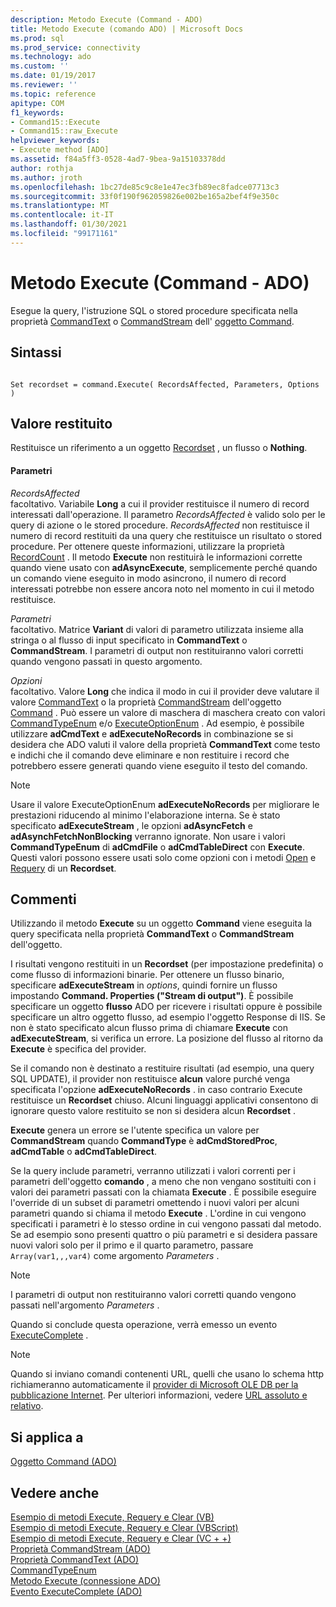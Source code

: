 ```yaml
---
description: Metodo Execute (Command - ADO)
title: Metodo Execute (comando ADO) | Microsoft Docs
ms.prod: sql
ms.prod_service: connectivity
ms.technology: ado
ms.custom: ''
ms.date: 01/19/2017
ms.reviewer: ''
ms.topic: reference
apitype: COM
f1_keywords:
- Command15::Execute
- Command15::raw_Execute
helpviewer_keywords:
- Execute method [ADO]
ms.assetid: f84a5ff3-0528-4ad7-9bea-9a15103378dd
author: rothja
ms.author: jroth
ms.openlocfilehash: 1bc27de85c9c8e1e47ec3fb89ec8fadce07713c3
ms.sourcegitcommit: 33f0f190f962059826e002be165a2bef4f9e350c
ms.translationtype: MT
ms.contentlocale: it-IT
ms.lasthandoff: 01/30/2021
ms.locfileid: "99171161"
---
```

# <a name="execute-method-ado-command"></a>Metodo Execute (Command - ADO)
Esegue la query, l'istruzione SQL o stored procedure specificata nella proprietà [CommandText](../../../ado/reference/ado-api/commandtext-property-ado.md) o [CommandStream](../../../ado/reference/ado-api/commandstream-property-ado.md) dell' [oggetto Command](../../../ado/reference/ado-api/command-object-ado.md).  
  
## <a name="syntax"></a>Sintassi  
  
```  
  
Set recordset = command.Execute( RecordsAffected, Parameters, Options )  
```  
  
## <a name="return-value"></a>Valore restituito  
 Restituisce un riferimento a un oggetto [Recordset](../../../ado/reference/ado-api/recordset-object-ado.md) , un flusso o **Nothing**.  
  
#### <a name="parameters"></a>Parametri  
 *RecordsAffected*  
 facoltativo. Variabile **Long** a cui il provider restituisce il numero di record interessati dall'operazione. Il parametro *RecordsAffected* è valido solo per le query di azione o le stored procedure. *RecordsAffected* non restituisce il numero di record restituiti da una query che restituisce un risultato o stored procedure. Per ottenere queste informazioni, utilizzare la proprietà [RecordCount](../../../ado/reference/ado-api/recordcount-property-ado.md) . Il metodo **Execute** non restituirà le informazioni corrette quando viene usato con **adAsyncExecute**, semplicemente perché quando un comando viene eseguito in modo asincrono, il numero di record interessati potrebbe non essere ancora noto nel momento in cui il metodo restituisce.  
  
 *Parametri*  
 facoltativo. Matrice **Variant** di valori di parametro utilizzata insieme alla stringa o al flusso di input specificato in **CommandText** o **CommandStream**. I parametri di output non restituiranno valori corretti quando vengono passati in questo argomento.  
  
 *Opzioni*  
 facoltativo. Valore **Long** che indica il modo in cui il provider deve valutare il valore [CommandText](../../../ado/reference/ado-api/commandtext-property-ado.md) o la proprietà [CommandStream](../../../ado/reference/ado-api/commandstream-property-ado.md) dell'oggetto [Command](../../../ado/reference/ado-api/command-object-ado.md) . Può essere un valore di maschera di maschera creato con valori [CommandTypeEnum](../../../ado/reference/ado-api/commandtypeenum.md) e/o [ExecuteOptionEnum](../../../ado/reference/ado-api/executeoptionenum.md) . Ad esempio, è possibile utilizzare **adCmdText** e **adExecuteNoRecords** in combinazione se si desidera che ADO valuti il valore della proprietà **CommandText** come testo e indichi che il comando deve eliminare e non restituire i record che potrebbero essere generati quando viene eseguito il testo del comando.  
  
> [!NOTE]
>  Usare il  valore ExecuteOptionEnum **adExecuteNoRecords** per migliorare le prestazioni riducendo al minimo l'elaborazione interna. Se è stato specificato **adExecuteStream** , le opzioni **adAsyncFetch** e **adAsynchFetchNonBlocking** verranno ignorate. Non usare i valori **CommandTypeEnum** di **adCmdFile** o **adCmdTableDirect** con **Execute**. Questi valori possono essere usati solo come opzioni con i metodi [Open](../../../ado/reference/ado-api/open-method-ado-recordset.md) e [Requery](../../../ado/reference/ado-api/requery-method.md) di un **Recordset**.  
  
## <a name="remarks"></a>Commenti  
 Utilizzando il metodo **Execute** su un oggetto **Command** viene eseguita la query specificata nella proprietà **CommandText** o **CommandStream** dell'oggetto.  
  
 I risultati vengono restituiti in un **Recordset** (per impostazione predefinita) o come flusso di informazioni binarie. Per ottenere un flusso binario, specificare **adExecuteStream** in *options*, quindi fornire un flusso impostando **Command. Properties ("Stream di output")**. È possibile specificare un oggetto **flusso** ADO per ricevere i risultati oppure è possibile specificare un altro oggetto flusso, ad esempio l'oggetto Response di IIS. Se non è stato specificato alcun flusso prima di chiamare **Execute** con **adExecuteStream**, si verifica un errore. La posizione del flusso al ritorno da **Execute** è specifica del provider.  
  
 Se il comando non è destinato a restituire risultati (ad esempio, una query SQL UPDATE), il provider non restituisce **alcun** valore purché venga specificata l'opzione **adExecuteNoRecords** . in caso contrario Execute restituisce un **Recordset** chiuso. Alcuni linguaggi applicativi consentono di ignorare questo valore restituito se non si desidera alcun **Recordset** .  
  
 **Execute** genera un errore se l'utente specifica un valore per **CommandStream** quando **CommandType** è **adCmdStoredProc**, **adCmdTable** o **adCmdTableDirect**.  
  
 Se la query include parametri, verranno utilizzati i valori correnti per i parametri dell'oggetto **comando** , a meno che non vengano sostituiti con i valori dei parametri passati con la chiamata **Execute** . È possibile eseguire l'override di un subset di parametri omettendo i nuovi valori per alcuni parametri quando si chiama il metodo **Execute** . L'ordine in cui vengono specificati i parametri è lo stesso ordine in cui vengono passati dal metodo. Se ad esempio sono presenti quattro o più parametri e si desidera passare nuovi valori solo per il primo e il quarto parametro, passare `Array(var1,,,var4)` come argomento *Parameters* .  
  
> [!NOTE]
>  I parametri di output non restituiranno valori corretti quando vengono passati nell'argomento *Parameters* .  
  
 Quando si conclude questa operazione, verrà emesso un evento [ExecuteComplete](../../../ado/reference/ado-api/executecomplete-event-ado.md) .  
  
> [!NOTE]
>  Quando si inviano comandi contenenti URL, quelli che usano lo schema http richiameranno automaticamente il [provider di Microsoft OLE DB per la pubblicazione Internet](../../../ado/guide/appendixes/microsoft-ole-db-provider-for-internet-publishing.md). Per ulteriori informazioni, vedere [URL assoluto e relativo](../../../ado/guide/data/absolute-and-relative-urls.md).  
  
## <a name="applies-to"></a>Si applica a  
 [Oggetto Command (ADO)](../../../ado/reference/ado-api/command-object-ado.md)  
  
## <a name="see-also"></a>Vedere anche  
 [Esempio di metodi Execute, Requery e Clear (VB)](../../../ado/reference/ado-api/execute-requery-and-clear-methods-example-vb.md)   
 [Esempio di metodi Execute, Requery e Clear (VBScript)](../../../ado/reference/ado-api/execute-requery-and-clear-methods-example-vbscript.md)   
 [Esempio di metodi Execute, Requery e Clear (VC + +)](../../../ado/reference/ado-api/execute-requery-and-clear-methods-example-vc.md)   
 [Proprietà CommandStream (ADO)](../../../ado/reference/ado-api/commandstream-property-ado.md)   
 [Proprietà CommandText (ADO)](../../../ado/reference/ado-api/commandtext-property-ado.md)   
 [CommandTypeEnum](../../../ado/reference/ado-api/commandtypeenum.md)   
 [Metodo Execute (connessione ADO)](../../../ado/reference/ado-api/execute-method-ado-connection.md)   
 [Evento ExecuteComplete (ADO)](../../../ado/reference/ado-api/executecomplete-event-ado.md)
